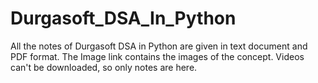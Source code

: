 # Durgasoft_DSA_In_Python
All the notes of Durgasoft DSA in Python are given in text document and PDF format. 
The Image link contains the images of the concept. Videos can't be downloaded, so only notes are here.
